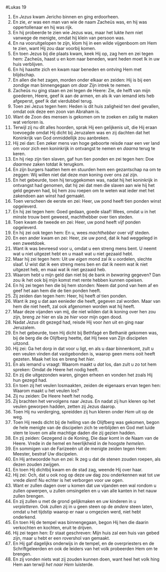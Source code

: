 #Lukas 19
1. En *Jezus* kwam Jericho binnen en ging erdoorheen.
2. En zie, *er* was een man van wie de naam Zacheüs was, en hij was oppertollenaar en hij was rijk.
3. En hij probeerde te zien wie Jezus was, maar het lukte *hem* niet vanwege de menigte, omdat hij klein van persoon was.
4. En na vooruitgelopen te zijn, klom hij in een wilde vijgenboom om Hem te zien, want Hij zou daar voorbij komen.
5. En toen Jezus bij die plaats kwam, keek Hij op, zag hem en zei tegen hem: Zacheüs, haast u en kom naar beneden, want heden moet Ik in uw huis verblijven.
6. En hij haastte zich en kwam naar beneden en ontving Hem met blijdschap.
7. En allen die het zagen, morden onder elkaar en zeiden: Hij is bij een zondige man binnengegaan om *daar* Zijn intrek te nemen.
8. Zacheüs nu ging staan en zei tegen de Heere: Zie, de helft van mijn goederen, Heere, geef ik aan de armen, en als ik van iemand iets heb afgeperst, geef ik dat vierdubbel terug.
9. Toen zei Jezus tegen hem: Heden is dit huis zaligheid ten deel gevallen, omdat ook deze een zoon van Abraham is.
10. Want de Zoon des mensen is gekomen om te zoeken en zalig te maken wat verloren is.
11. Terwijl zij nu dit alles hoorden, sprak Hij een gelijkenis uit, die Hij eraan toevoegde omdat Hij dicht bij Jeruzalem was en zij dachten dat het Koninkrijk van God onmiddellijk zou aanbreken.
12. Hij zei dan: Een zeker mens van hoge geboorte reisde naar een ver land om voor zich een koninkrijk in ontvangst te nemen en *daarna* terug te keren.
13. En hij riep zijn tien slaven, gaf hun tien ponden en zei tegen hen: Doe *daarmee* zaken totdat ik terugkom.
14. En zijn burgers haatten hem en stuurden hem een gezantschap na om te zeggen: Wij willen niet dat deze *man* koning over ons zal zijn.
15. En het gebeurde, toen hij teruggekomen was, nadat hij het koninkrijk in ontvangst had genomen, dat hij zei dat men die slaven aan wie hij het geld gegeven had, bij hem zou roepen om te weten wat ieder met het zakendoen aan winst had gemaakt.
16. Toen verscheen de eerste en zei: Heer, uw pond heeft tien ponden winst opgeleverd.
17. En hij zei tegen hem: Goed gedaan, goede slaaf! Wees, omdat u in het minste trouw bent geweest, machthebber over tien steden.
18. Toen kwam de tweede en zei: Heer, uw pond heeft vijf ponden opgeleverd.
19. En hij zei ook tegen hem: En u, wees *machthebber* over vijf steden.
20. En een ander kwam en zei: Heer, zie uw pond, dat ik had weggelegd in een zweetdoek.
21. Want ik was bevreesd voor u, omdat u een streng mens bent. U neemt wat u niet uitgezet hebt en u maait wat u niet gezaaid hebt.
22. Maar hij zei tegen hem: Uit uw *eigen* mond zal ik u oordelen, slechte slaaf. U wist dat ik een streng mens ben en dat ik neem wat ik niet uitgezet heb, en maai wat ik niet gezaaid heb.
23. Waarom hebt u mijn geld dan niet bij de bank *in bewaring* gegeven? Dan zou ik het ook bij mijn komst met rente hebben kunnen opeisen.
24. En hij zei tegen hen die bij hem stonden: Neem dat pond van hem af en geef het aan hem die de tien ponden heeft.
25. Zij zeiden dan tegen hem: Heer, hij heeft *al* tien ponden.
26. Want ik zeg u dat aan eenieder die heeft, gegeven zal worden. Maar van hem die niet heeft, zal ook afgenomen worden wat hij heeft.
27. Maar deze vijanden van mij, die niet wilden dat ik koning over hen zou zijn, breng *ze* hier en sla ze *hier* voor mijn ogen dood.
28. Nadat *Jezus* dit gezegd had, reisde Hij voor *hen* uit en ging naar Jeruzalem.
29. En het gebeurde, toen Hij dicht bij Bethfagé en Bethanië gekomen was, bij de berg die de Olijfberg heette, dat Hij twee van Zijn discipelen uitzond.
30. Hij zei: Ga het dorp in dat voor u ligt, en als u daar binnenkomt, zult u een veulen vinden dat vastgebonden is, waarop geen mens ooit heeft gezeten. Maak het los en breng het *hier.*
31. En als iemand u vraagt: Waarom maakt u *dat* los, dan zult u zo tot hem spreken: Omdat de Heere het nodig heeft.
32. En zij die uitgezonden waren, gingen erheen en vonden het zoals Hij hun gezegd had.
33. En toen zij het veulen losmaakten, zeiden de eigenaars ervan tegen hen: Waarom maakt u het veulen los?
34. Zij nu zeiden: De Heere heeft het nodig.
35. Zij brachten het vervolgens naar Jezus. En nadat zij hun kleren op het veulen geworpen hadden, zetten zij Jezus daarop.
36. Toen Hij nu *verder*ging, spreidden zij hun kleren onder *Hem* uit op de weg.
37. Toen Hij reeds dicht bij de helling van de Olijfberg was gekomen, begon de hele menigte van de discipelen zich te verblijden en God met luide stem te loven om alle machtige daden die zij gezien hadden.
38. En zij zeiden: Gezegend *is* de Koning, Die daar komt in de Naam van de Heere. Vrede in de hemel en heerlijkheid in de hoogste *hemelen*.
39. En sommigen van de Farizeeën uit de menigte zeiden tegen Hem: Meester, bestraf Uw discipelen.
40. En Hij antwoordde hun en zei: Ik zeg u dat de stenen zouden roepen, als dezen zouden zwijgen.
41. En toen Hij dichtbij kwam en de stad zag, weende Hij over haar.
42. Hij zei: Och, dat u ook nog op deze uw dag zou onderkennen wat tot uw vrede *dient*! Nu echter is het verborgen voor uw ogen.
43. Want er zullen dagen over u komen dat uw vijanden een wal rondom u zullen opwerpen, u zullen omsingelen en u van alle kanten in het nauw zullen brengen.
44. En zij zullen u met de grond gelijkmaken en uw kinderen in u *verpletteren*. Ook zullen zij in u geen steen op de *andere* steen laten, omdat u het tijdstip waarop er naar u omgezien werd, niet hebt onderkend.
45. En toen Hij de tempel was binnengegaan, begon Hij hen die daarin verkochten en kochten, eruit te drijven.
46. Hij zei tegen hen: Er staat geschreven: Mijn huis zal een huis van gebed zijn, maar u hebt er een rovershol van gemaakt.
47. En Hij gaf dagelijks onderwijs in de tempel, en de overpriesters en de Schriftgeleerden en ook de leiders van het volk probeerden Hem om te brengen.
48. En zij vonden niets wat zij zouden kunnen doen, want heel het volk hing Hem aan terwijl *het naar Hem* luisterde.
